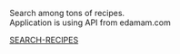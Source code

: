 Search among tons of recipes.</br>
Application is using API from edamam.com </br>

[SEARCH-RECIPES](https://search-recipes-app.netlify.app)

